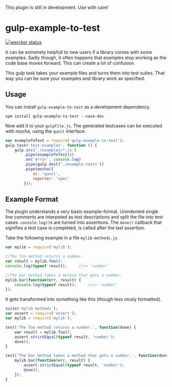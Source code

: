 This plugin is still in development. Use with care!

# gulp-example-to-test
[![wercker status](https://app.wercker.com/status/0e9b64541f4a7006ec2f7897189834f2/s "wercker status")](https://app.wercker.com/project/bykey/0e9b64541f4a7006ec2f7897189834f2)

It can be extremely helpfull to new users if a library comes with some examples.
Sadly though, it often happens that examples stop working as the code base moves
forward. This can create a lot of confusion.

This gulp task takes your example files and turns them into test suites. That
way you can be sure your examples and library work as specified.

## Usage

You can install `gulp-example-to-test` as a development dependency.

    npm install gulp-example-to-test --save-dev

Now add it to your `gulpfile.js`. The generated testcases can be executed with
mocha, using the `qunit` interface.

```js
var exampleToTest = require('gulp-example-to-test');
gulp.task('test-examples', function () {
    gulp.src('./examples/*.js')
        .pipe(exampleToTest())
        .on('error', console.log)
        .pipe(gulp.dest('./example-tests'))
        .pipe(mocha({
            ui: 'qunit',
            reporter: 'spec'
        }));
```

## Example Format

The plugin understands a very basic example-format. Unindented single line
comments are interpeted as test descriptions and split the file into test cases.
`console.log()`s are turned into assertions. The `done()` callback that
signifies a test case is completed, is called after the last assertion.

Take the following example in a file `mylib-methods.js`.

```js
var mylib = require('mylib');

//The foo method returns a number.
var result = mylib.foo();
console.log(typeof result);     //=> 'number'

//The bar method takes a method that gets a number.
mylib.bar(function(err, result) {
    console.log(typeof result);     //=> 'number'
});
```

It gets transformed into something like this (though less nicely formatted).

```js
suite('mylib methods');
var assert = require('assert');
var mylib = require('mylib');

test('The foo method returns a number.', function(done) {
    var result = mylib.foo();
    assert.strictEqual(typeof result, 'number');
    done();
}

test('The bar method takes a method that gets a number.', function(done) {
    mylib.bar(function(err, result) {
        assert.strictEqual(typeof result, 'number');
        done();
    });
}
```

